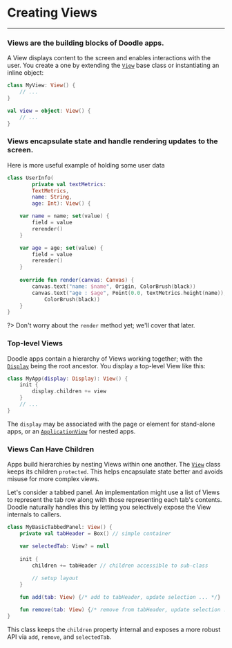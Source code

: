 # Creating Views
----------------

### Views are the building blocks of Doodle apps.

A View displays content to the screen and enables interactions with the user. You create a one by extending
the [`View`]() base class or instantiating an inline object:

```kotlin
class MyView: View() {
    // ...
}

val view = object: View() {
    // ...
}
```

### Views encapsulate state and handle rendering updates to the screen.

Here is more useful example of holding some user data

```kotlin
class UserInfo(
        private val textMetrics:
        TextMetrics,
        name: String,
        age: Int): View() {

    var name = name; set(value) {
        field = value
        rerender()
    }

    var age = age; set(value) {
        field = value
        rerender()
    }
    
    override fun render(canvas: Canvas) {
        canvas.text("name: $name", Origin, ColorBrush(black))
        canvas.text("age : $age", Point(0.0, textMetrics.height(name)),
            ColorBrush(black))
    }
}
```
?> Don't worry about the `render` method yet; we'll cover that later.

### Top-level Views

Doodle apps contain a hierarchy of Views working together; with the [`Display`]() being the root ancestor. You display
a top-level View like this:

```kotlin
class MyApp(display: Display): View() {
    init {
        display.children += view
    }
    // ...
}
```

The `display` may be associated with the page or element for stand-alone apps, or an [`ApplicationView`]() for nested apps.

### Views Can Have Children

Apps build hierarchies by nesting Views within one another. The [`View`]() class keeps its children `protected`. This helps
encapsulate state better and avoids misuse for more complex views.

Let's consider a tabbed panel. An implementation might use a list of Views to represent the tab row along with those representing
each tab's contents. Doodle naturally handles this by letting you selectively expose the View internals to callers.

```kotlin
class MyBasicTabbedPanel: View() {
    private val tabHeader = Box() // simple container

    var selectedTab: View? = null
    
    init {
        children += tabHeader // children accessible to sub-class
        
        // setup layout
    }

    fun add(tab: View) {/* add to tabHeader, update selection ... */}

    fun remove(tab: View) {/* remove from tabHeader, update selection ... */}
}
```

This class keeps the `children` property internal and exposes a more robust API via `add`, `remove`, and `selectedTab`.